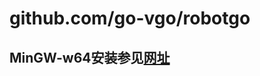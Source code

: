 # github.com/go-vgo/robotgo

## MinGW-w64安装参见[网址](https://blog.csdn.net/qq_40634846/article/details/125530879)

## 